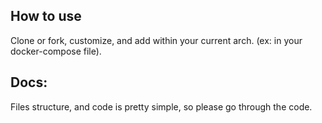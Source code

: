 ## How to use

Clone or fork, customize, and add within your current arch. (ex: in your docker-compose file).


## Docs:

Files structure, and code is pretty simple, so please go through the code.
